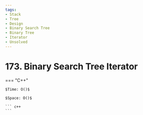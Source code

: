 ```yaml
---
tags:
- Stack
- Tree
- Design
- Binary Search Tree
- Binary Tree
- Iterator
- Unsolved
---
```



# 173. Binary Search Tree Iterator

=== "C++"

    $Time: O()$

    $Space: O()$

    ``` c++
    ```